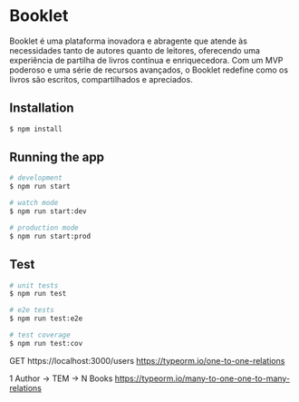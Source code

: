 # Booklet

Booklet é uma plataforma inovadora e abragente que atende às necessidades tanto de autores quanto de leitores, oferecendo uma experiência de partilha de livros contínua e enriquecedora. Com um MVP poderoso e uma série de recursos avançados, o Booklet redefine como os livros são escritos, compartilhados e apreciados.

## Installation

```bash
$ npm install
```

## Running the app

```bash
# development
$ npm run start

# watch mode
$ npm run start:dev

# production mode
$ npm run start:prod
```

## Test

```bash
# unit tests
$ npm run test

# e2e tests
$ npm run test:e2e

# test coverage
$ npm run test:cov
```

GET https://localhost:3000/users
https://typeorm.io/one-to-one-relations


1 Author -> TEM -> N Books
https://typeorm.io/many-to-one-one-to-many-relations
